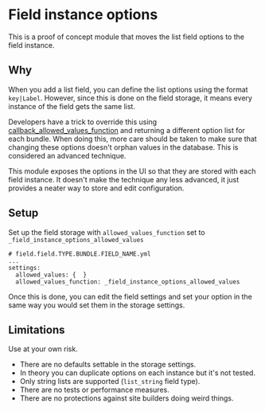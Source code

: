 # Field instance options

This is a proof of concept module that moves the list field options to the
field instance.

## Why

When you add a list field, you can define the list options using the format
`key|Label`. However, since this is done on the field storage, it means every
instance of the field gets the same list.

Developers have a trick to override this using [callback_allowed_values_function](http://api.drupal.org/api/search/8/callback_allowed_values_function)
and returning a different option list for each bundle. When doing this, more
care should be taken to make sure that changing these options doesn't orphan
values in the database. This is considered an advanced technique.

This module exposes the options in the UI so that they are stored with each
field instance. It doesn't make the technique any less advanced, it just provides
a neater way to store and edit configuration.

## Setup

Set up the field storage with `allowed_values_function` set to  `_field_instance_options_allowed_values`

```
# field.field.TYPE.BUNDLE.FIELD_NAME.yml
...
settings:
  allowed_values: {  }
  allowed_values_function: _field_instance_options_allowed_values
```

Once this is done, you can edit the field settings and set your option in
the same way you would set them in the storage settings.

## Limitations

Use at your own risk.

* There are no defaults settable in the storage settings.
* In theory you can duplicate options on each instance but it's not tested.
* Only string lists are supported (`list_string` field type).
* There are no tests or performance measures.
* There are no protections against site builders doing weird things.
